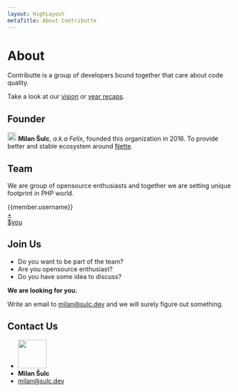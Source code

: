 ```yaml
---
layout: HighLayout
metaTitle: About Contributte
---
```


<h1>About</h1>

<p>
  Contributte is a group of developers bound together that care about code quality.
</p>

<p>
  Take a look at our <a class="underline font-bold" href="/roadmap/vision.html">vision</a> or <a class="underline font-bold" href="/roadmap/recap.html">year recaps</a>.
</p>

<h2>Founder</h2>

<div>
  <img class="inline-block align-text-bottom" src="https://avatars1.githubusercontent.com/u/538058?v=4&s=32" width="20" alt="" loading="lazy"> <strong>Milan Šulc</strong>, <i>a.k.a Felix</i>, founded this organization in 2016. To provide better and stable ecosystem around <a href="https://nette.org">Nette</a>.
</div>

<h2>Team</h2>

<p>
  We are group of opensource enthusiasts and together we are setting unique footprint in PHP world.
</p>

<div class="flex justify-center flex-wrap my-12">
  <div v-for="member of $page.contributte.team">
    <a
      class="block max-w-sm rounded overflow-hidden shadow-lg m-2"
      :href="'https://github.com/'+member.username"
    >
      <img class="w-32 m-auto" :src="member.avatar+'&s=192'" loading="lazy" :alt="member.username" :title="member.username" />
      <div class="px-6 py-4 text-center">
        <div class="font-bold">{{member.username}}</div>
      </div>
    </a>
  </div>
  <div>
     <a
      class="block max-w-sm rounded overflow-hidden shadow-lg m-2"
      href="mailto:milan@sulc.dev?subject=New dev guy"
    >
      <div class="w-32 h-32 text-center text-6xl flex items-center justify-center">+</div> 
       <div class="px-6 py-4 text-center">
        <div class="font-bold">$you</div>
      </div>
    </a>
  </div>
</div>

<div class="md:flex">
  <div class="flex-1 my-12">
    <h2>Join Us</h2>
    <ul class="my-8 list-disc list-inside">
      <li>Do you want to be part of the team?</li>
      <li>Are you opensource enthusiast?</li>
      <li>Do you have some idea to discuss?</li>
    </ul>
    <p>
      <strong>We are looking for you.</strong>
    </p>
    <p>
      Write an email to <a class="underline" href="mailto:milan@sulc.dev?subject=Join to contributte">milan@sulc.dev</a> and we will surely figure out something.
    </p>
  </div>
  <div class="flex-1 my-12">
    <h2>Contact Us</h2>
    <ul class="my-8">
      <li><img src="https://avatars1.githubusercontent.com/u/538058?v=4&s=128" width="64" alt="" loading="lazy"></li>
      <li><strong>Milan Šulc</strong></li>
      <li><a class="underline" href="mailto:milan@sulc.dev">milan@sulc.dev</a></li>
    </ul>
  </div>
</div>
